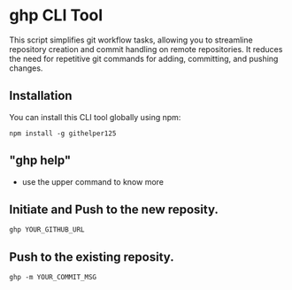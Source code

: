 # ghp CLI Tool

This script simplifies git workflow tasks, allowing you to streamline repository creation and commit handling on remote repositories. It reduces the need for repetitive git commands for adding, committing, and pushing changes.

## Installation

You can install this CLI tool globally using npm:

```
npm install -g githelper125
```

## "ghp help"

- use the upper command to know more

## Initiate and Push to the new reposity.

```
ghp YOUR_GITHUB_URL
```

## Push to the existing reposity.

```
ghp -m YOUR_COMMIT_MSG
```
